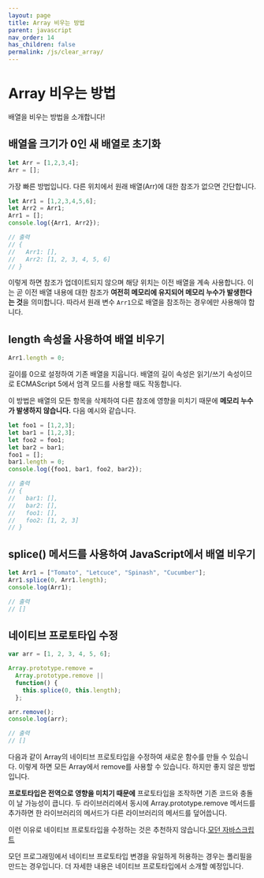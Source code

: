 ```yaml
---
layout: page
title: Array 비우는 방법
parent: javascript
nav_order: 14
has_children: false
permalink: /js/clear_array/
---
```


# Array 비우는 방법
배열을 비우는 방법을 소개합니다!

## 배열을 크기가 0인 새 배열로 초기화
``` js
let Arr = [1,2,3,4];
Arr = [];
```
가장 빠른 방법입니다. 다른 위치에서 원래 배열(Arr)에 대한 참조가 없으면 간단합니다.

``` js
let Arr1 = [1,2,3,4,5,6];
let Arr2 = Arr1;
Arr1 = [];
console.log({Arr1, Arr2});

// 출력
// {
//   Arr1: [],
//   Arr2: [1, 2, 3, 4, 5, 6]
// }
```

이렇게 하면 참조가 업데이트되지 않으며 해당 위치는 이전 배열을 계속 사용합니다. 이는 곧 이전 배열 내용에 대한 참조가 **여전히 메모리에 유지되어 메모리 누수가 발생한다는 것**을 의미합니다.
따라서 원래 변수 `Arr1`으로 배열을 참조하는 경우에만 사용해야 합니다.

## length 속성을 사용하여 배열 비우기
``` js
Arr1.length = 0;
```
길이를 0으로 설정하여 기존 배열을 지웁니다. 배열의 길이 속성은 읽기/쓰기 속성이므로 ECMAScript 5에서 엄격 모드를 사용할 때도 작동합니다.

이 방법은 배열의 모든 항목을 삭제하여 다른 참조에 영향을 미치기 때문에 **메모리 누수가 발생하지 않습니다.** 다음 예시와 같습니다.

``` js
let foo1 = [1,2,3];
let bar1 = [1,2,3];
let foo2 = foo1;
let bar2 = bar1;
foo1 = [];
bar1.length = 0;
console.log({foo1, bar1, foo2, bar2}); 

// 출력
// {
//   bar1: [],
//   bar2: [],
//   foo1: [],
//   foo2: [1, 2, 3]
// }
```

## splice() 메서드를 사용하여 JavaScript에서 배열 비우기
``` js
let Arr1 = ["Tomato", "Letcuce", "Spinash", "Cucumber"];
Arr1.splice(0, Arr1.length);
console.log(Arr1);

// 출력
// []
```

## 네이티브 프로토타입 수정
``` js
var arr = [1, 2, 3, 4, 5, 6];

Array.prototype.remove =
  Array.prototype.remove ||
  function() {
    this.splice(0, this.length);
  };

arr.remove();
console.log(arr);

// 출력
// []
```

다음과 같이 Array의 네이티브 프로토타입을 수정하여 새로운 함수를 만들 수 있습니다. 이렇게 하면 모든 Array에서 remove를 사용할 수 있습니다. 하지만 좋지 않은 방법입니다.

**프로토타입은 전역으로 영향을 미치기 때문에** 프로토타입을 조작하면 기존 코드와 충돌이 날 가능성이 큽니다. 두 라이브러리에서 동시에 Array.prototype.remove 메서드를 추가하면 한 라이브러리의 메서드가 다른 라이브러리의 메서드를 덮어씁니다.

이런 이유로 네이티브 프로토타입을 수정하는 것은 추천하지 않습니다.[모던 자바스크립트](https://ko.javascript.info/native-prototypes)

모던 프로그래밍에서 네이티브 프로토타입 변경을 유일하게 허용하는 경우는 폴리필을 만드는 경우입니다. 더 자세한 내용은 네이티브 프로토타입에서 소개할 예정입니다.